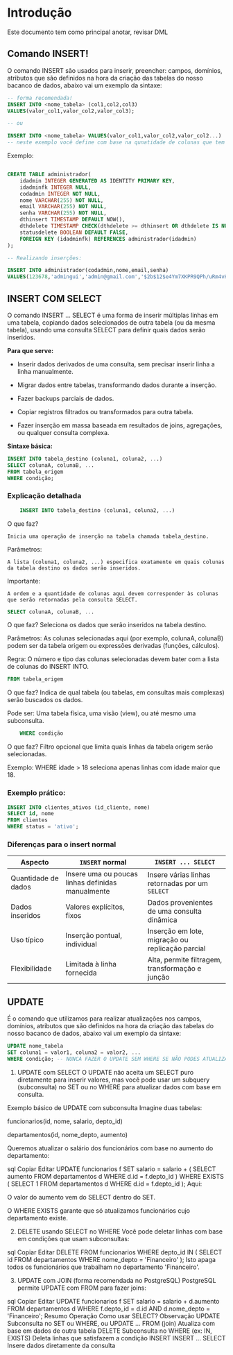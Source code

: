 # Introdução
Este documento tem como principal anotar, revisar DML

## Comando INSERT! 
O comando INSERT são usados para inserir, preencher: campos, domínios, atributos que são definidos na hora da criação das tabelas do nosso bacanco de dados, abaixo vai um exemplo da sintaxe:

```sql
-- forma recomendada!
INSERT INTO <nome_tabela> (col1,col2,col3)
VALUES(valor_col1,valor_col2,valor_col3); 

-- ou

INSERT INTO <nome_tabela> VALUES(valor_col1,valor_col2,valor_col2...)
-- neste exemplo você define com base na qunatidade de colunas que tem na tabela.
```

Exemplo:

```sql

CREATE TABLE administrador(
    idadmin INTEGER GENERATED AS IDENTITY PRIMARY KEY,
    idadminfk INTEGER NULL, 
    codadmin INTEGER NOT NULL,
    nome VARCHAR(255) NOT NULL,
    email VARCHAR(255) NOT NULL,
    senha VARCHAR(255) NOT NULL,
    dthinsert TIMESTAMP DEFAULT NOW(),
    dthdelete TIMESTAMP CHECK(dthdelete >= dthinsert OR dthdelete IS NULL), 
    statusdelete BOOLEAN DEFAULT FAlSE,
    FOREIGN KEY (idadminfk) REFERENCES administrador(idadmin)
);

-- Realizando inserções:

INSERT INTO administrador(codadmin,nome,email,senha)
VALUES(123678,'admingui','admin@gmail.com','$2b$12$e4Ym7XKPR9QPh/uRm4vHtuWmZzqOcfKTOhbsb0rxjUlRNY5l1Hm5O');
```

## INSERT COM SELECT

O comando INSERT ... SELECT é uma forma de inserir múltiplas linhas em uma tabela, copiando dados selecionados de outra tabela (ou da mesma tabela), usando uma consulta SELECT para definir quais dados serão inseridos.

**Para que serve:**

- Inserir dados derivados de uma consulta, sem precisar inserir linha a linha manualmente.

- Migrar dados entre tabelas, transformando dados durante a inserção.

- Fazer backups parciais de dados.

- Copiar registros filtrados ou transformados para outra tabela.

- Fazer inserção em massa baseada em resultados de joins, agregações, ou qualquer consulta complexa.

**Sintaxe básica:**

```sql
INSERT INTO tabela_destino (coluna1, coluna2, ...)
SELECT colunaA, colunaB, ...
FROM tabela_origem
WHERE condição;
```

### Explicação detalhada

```sql
    INSERT INTO tabela_destino (coluna1, coluna2, ...)
```
O que faz?

    Inicia uma operação de inserção na tabela chamada tabela_destino.

Parâmetros:
    
    A lista (coluna1, coluna2, ...) especifica exatamente em quais colunas da tabela destino os dados serão inseridos.

Importante:

    A ordem e a quantidade de colunas aqui devem corresponder às colunas que serão retornadas pela consulta SELECT.

```sql
SELECT colunaA, colunaB, ...
```

O que faz?
    Seleciona os dados que serão inseridos na tabela destino.

Parâmetros:
    As colunas selecionadas aqui (por exemplo, colunaA, colunaB) podem ser da tabela origem ou expressões derivadas (funções, cálculos).

Regra:
    O número e tipo das colunas selecionadas devem bater com a lista de colunas do INSERT INTO.

```sql
FROM tabela_origem
```
O que faz?
    Indica de qual tabela (ou tabelas, em consultas mais complexas) serão buscados os dados.

Pode ser:
    Uma tabela física, uma visão (view), ou até mesmo uma subconsulta.

```sql
    WHERE condição
```
O que faz?
    Filtro opcional que limita quais linhas da tabela origem serão selecionadas.

Exemplo:
WHERE idade > 18 seleciona apenas linhas com idade maior que 18.

### Exemplo prático:

```sql
INSERT INTO clientes_ativos (id_cliente, nome)
SELECT id, nome
FROM clientes
WHERE status = 'ativo';
```

### Diferenças para o insert normal

| Aspecto             | `INSERT` normal                                   | `INSERT ... SELECT`                              |
| ------------------- | ------------------------------------------------- | ------------------------------------------------ |
| Quantidade de dados | Insere uma ou poucas linhas definidas manualmente | Insere várias linhas retornadas por um `SELECT`  |
| Dados inseridos     | Valores explícitos, fixos                         | Dados provenientes de uma consulta dinâmica      |
| Uso típico          | Inserção pontual, individual                      | Inserção em lote, migração ou replicação parcial |
| Flexibilidade       | Limitada à linha fornecida                        | Alta, permite filtragem, transformação e junção  |

## UPDATE 
É o comando que utilizamos para realizar atualizações nos campos, domínios, atributos que são definidos na hora da criação das tabelas do nosso bacanco de dados, abaixo vai um exemplo da sintaxe:

```sql
UPDATE nome_tabela
SET coluna1 = valor1, coluna2 = valor2, ...
WHERE condição; -- NUNCA FAZER O UPDATE SEM WHERE SE NÃO PODES ATUALIZAR TODOS OS DADOS
```




1. UPDATE com SELECT
O UPDATE não aceita um SELECT puro diretamente para inserir valores, mas você pode usar um subquery (subconsulta) no SET ou no WHERE para atualizar dados com base em consulta.

Exemplo básico de UPDATE com subconsulta
Imagine duas tabelas:

funcionarios(id, nome, salario, depto_id)

departamentos(id, nome_depto, aumento)

Queremos atualizar o salário dos funcionários com base no aumento do departamento:

sql
Copiar
Editar
UPDATE funcionarios f
SET salario = salario + (
    SELECT aumento
    FROM departamentos d
    WHERE d.id = f.depto_id
)
WHERE EXISTS (
    SELECT 1
    FROM departamentos d
    WHERE d.id = f.depto_id
);
Aqui:

O valor do aumento vem do SELECT dentro do SET.

O WHERE EXISTS garante que só atualizamos funcionários cujo departamento existe.

2. DELETE usando SELECT no WHERE
Você pode deletar linhas com base em condições que usam subconsultas:

sql
Copiar
Editar
DELETE FROM funcionarios
WHERE depto_id IN (
    SELECT id FROM departamentos WHERE nome_depto = 'Financeiro'
);
Isto apaga todos os funcionários que trabalham no departamento 'Financeiro'.

3. UPDATE com JOIN (forma recomendada no PostgreSQL)
PostgreSQL permite UPDATE com FROM para fazer joins:

sql
Copiar
Editar
UPDATE funcionarios f
SET salario = salario + d.aumento
FROM departamentos d
WHERE f.depto_id = d.id
  AND d.nome_depto = 'Financeiro';
Resumo
Operação	Como usar SELECT?	Observação
UPDATE	Subconsulta no SET ou WHERE, ou UPDATE ... FROM (join)	Atualiza com base em dados de outra tabela
DELETE	Subconsulta no WHERE (ex: IN, EXISTS)	Deleta linhas que satisfazem a condição
INSERT	INSERT ... SELECT	Insere dados diretamente da consulta